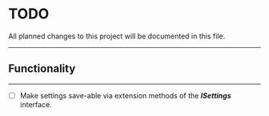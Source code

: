 # TODO

All planned changes to this project will be documented in this file.
___

## Functionality
___

- [ ] Make settings save-able via extension methods of the **_ISettings_** interface.